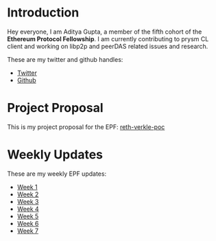 # Introduction

Hey everyone, I am Aditya Gupta, a member of the fifth cohort of the **Ethereum Protocol Fellowship**. 
I am currently contributing to prysm CL client and working on libp2p and peerDAS related issues and research.

These are my twitter and github handles:
- [Twitter](https://x.com/darex_1010)
- [Github](https://github.com/1010adigupta)

# Project Proposal
This is my project proposal for the EPF: [reth-verkle-poc](../projects/reth-verkle-poc.md)
# Weekly Updates
These are my weekly EPF updates:
- [Week 1](https://hackmd.io/G3wd3b9YT8mApG_BoH87TQ?viewR)
- [Week 2](https://hackmd.io/f45sFCcLQ32bxdKGRSCGAw?view)
- [Week 3](https://hackmd.io/@adigupta/S1_Lq4-wR)
- [Week 4](https://hackmd.io/@adigupta/rJ2y2koDR)
- [Week 5](https://hackmd.io/@adigupta/rym-4nXdR)
- [Week 6](https://hackmd.io/@adigupta/H139c34KA)
- [Week 7](https://hackmd.io/@adigupta/S1m6RhVFC)